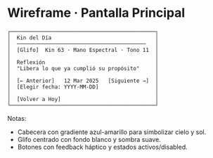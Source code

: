 # Wireframe · Pantalla Principal

```
┌──────────────────────────────────────────────┐
│  Kin del Día                                 │
│  ─────────────────────────────────────────   │
│  [Glifo]  Kin 63 · Mano Espectral · Tono 11  │
│                                              │
│  Reflexión                                   │
│  "Libera lo que ya cumplió su propósito"     │
│                                              │
│  [← Anterior]   12 Mar 2025   [Siguiente →]  │
│  [Elegir fecha: YYYY-MM-DD]                  │
│                                              │
│  [Volver a Hoy]                              │
└──────────────────────────────────────────────┘
```

Notas:
- Cabecera con gradiente azul-amarillo para simbolizar cielo y sol.
- Glifo centrado con fondo blanco y sombra suave.
- Botones con feedback háptico y estados activos/disabled.
